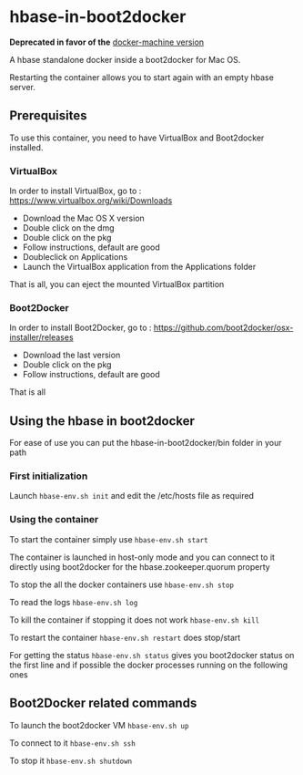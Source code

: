 # hbase-in-boot2docker

**Deprecated in favor of the** [docker-machine version](https://github.com/hfactory/hfactory-server-in-docker-machine)

A hbase standalone docker inside a boot2docker for Mac OS.

Restarting the container allows you to start again with an empty hbase server.

## Prerequisites
To use this container, you need to have VirtualBox and Boot2docker installed.

### VirtualBox

In order to install VirtualBox, go to : https://www.virtualbox.org/wiki/Downloads

- Download the Mac OS X version
- Double click on the dmg
- Double click on the pkg
- Follow instructions, default are good
- Doubleclick on Applications
- Launch the VirtualBox application from the Applications folder

That is all, you can eject the mounted VirtualBox partition

### Boot2Docker

In order to install Boot2Docker, go to : https://github.com/boot2docker/osx-installer/releases

- Download the last version
- Double click on the pkg
- Follow instructions, default are good

That is all

## Using the hbase in boot2docker

For ease of use you can put the hbase-in-boot2docker/bin folder in your path

### First initialization

Launch ```hbase-env.sh init``` and edit the /etc/hosts file as required

### Using the container

To start the container simply use ```hbase-env.sh start```

The container is launched in host-only mode and you can connect to it directly using boot2docker for the hbase.zookeeper.quorum property

To stop the all the docker containers use ```hbase-env.sh stop```

To read the logs ```hbase-env.sh log```

To kill the container if stopping it does not work ```hbase-env.sh kill```

To restart the container ```hbase-env.sh restart``` does stop/start

For getting the status ```hbase-env.sh status``` gives you boot2docker status on the first line and if possible the docker processes running on the following ones

## Boot2Docker related commands

To launch the boot2docker VM ```hbase-env.sh up```

To connect to it ```hbase-env.sh ssh```

To stop it ```hbase-env.sh shutdown```
